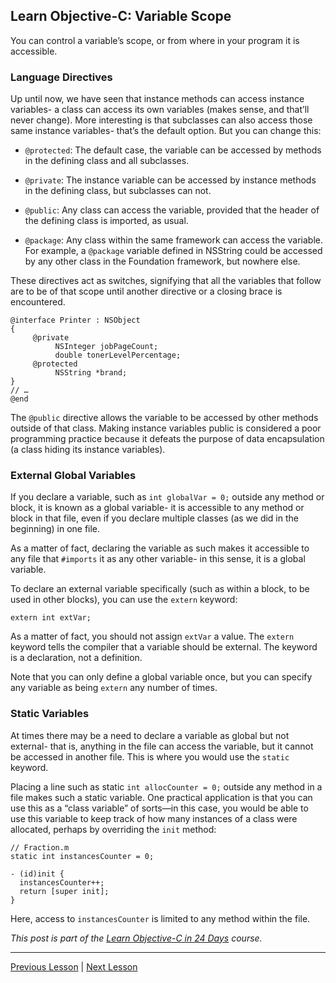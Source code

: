 ## Learn Objective-C: Variable Scope

You can control a variable’s scope, or from where in your program it is accessible.

### Language Directives

Up until now, we have seen that instance methods can access instance variables- a class can access its own variables (makes sense, and that’ll never change). More interesting is that subclasses can also access those same instance variables- that’s the default option. But you can change this:

* `@protected`: The default case, the variable can be accessed by methods in the defining class and all subclasses.

* `@private`: The instance variable can be accessed by instance methods in the defining class, but subclasses can not.
* `@public`: Any class can access the variable, provided that the header of the defining class is imported, as usual.

* `@package`: Any class within the same framework can access the variable. For example, a `@package` variable defined in NSString could be accessed by any other class in the Foundation framework, but nowhere else.

These directives act as switches, signifying that all the variables that follow are to be of that scope until another directive or a closing brace is encountered.

```objc
@interface Printer : NSObject
{
     @private
          NSInteger jobPageCount;
          double tonerLevelPercentage;
     @protected
          NSString *brand;
}
// …
@end
```

The `@public` directive allows the variable to be accessed by other methods outside of that class. Making instance variables public is considered a poor programming practice because it defeats the purpose of data encapsulation (a class hiding its instance variables).

### External Global Variables

If you declare a variable, such as `int globalVar = 0;` outside any method or block, it is known as a global variable- it is accessible to any method or block in that file, even if you declare multiple classes (as we did in the beginning) in one file.

As a matter of fact, declaring the variable as such makes it accessible to any file that `#imports` it as any other variable- in this sense, it is a global variable.

To declare an external variable specifically (such as within a block, to be used in other blocks), you can use the `extern` keyword:

```objc
extern int extVar;
```

As a matter of fact, you should not assign `extVar` a value. The `extern` keyword tells the compiler that a variable should be external. The keyword is a declaration, not a definition.

Note that you can only define a global variable once, but you can specify any variable as being `extern` any number of times.

### Static Variables

At times there may be a need to declare a variable as global but not external- that is, anything in the file can access the variable, but it cannot be accessed in another file. This is where you would use the `static` keyword.

Placing a line such as static `int allocCounter = 0;` outside any method in a file makes such a static variable. One practical application is that you can use this as a “class variable” of sorts—in this case, you would be able to use this variable to keep track of how many instances of a class were allocated, perhaps by overriding the `init` method:

```objc
// Fraction.m
static int instancesCounter = 0;

- (id)init {
  instancesCounter++;
  return [super init];
}
```

Here, access to `instancesCounter` is limited to any method within the file.

*This post is part of the [Learn Objective-C in 24 Days](38.md) course.*

---

[Previous Lesson](70.md) | [Next Lesson](72.md)
